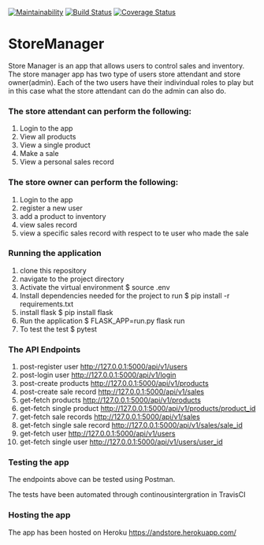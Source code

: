 [![Maintainability](https://api.codeclimate.com/v1/badges/d660a69253618dfb3ce9/maintainability)](https://codeclimate.com/github/sylviawanjiku/Store_manager_Api/maintainability)
[![Build Status](https://travis-ci.org/sylviawanjiku/Store_manager_Api.svg?branch=ch-test-user-endpoints-161360489)](https://travis-ci.org/sylviawanjiku/Store_manager_Api)
[![Coverage Status](https://coveralls.io/repos/github/sylviawanjiku/Store_manager_Api/badge.svg?branch=master)](https://coveralls.io/github/sylviawanjiku/Store_manager_Api?branch=master)

# StoreManager

Store Manager is an app that allows users to control sales and inventory.
The store manager app has two type of users store attendant and store owner(admin).
Each of the two users have their indivindual roles to play but in this case what the store attendant can do the admin can also do.

### The store attendant can perform the following:

1. Login to the app
2. View all products 
3. View a single product
4. Make a sale 
5. View a personal sales record

### The store owner can perform the following:

1. Login to the app
2. register a new user
3. add a product to inventory
4. view sales record
5. view a specific sales record with respect to te user who made the sale

### Running the application
1. clone this repository
2. navigate to the project directory
3. Activate the virtual environment $ source .env
4. Install dependencies needed for the project to run $ pip install -r requirements.txt
5. install flask $ pip install flask
6. Run the application $ FLASK_APP=run.py flask run
7. To test the test $ pytest

### The API Endpoints
1. post-register user   http://127.0.0.1:5000/api/v1/users   
2. post-login user  http://127.0.0.1:5000/api/v1/login   
3. post-create products     http://127.0.0.1:5000/api/v1/products   
4. post-create sale record  http://127.0.0.1:5000/api/v1/sales 
5. get-fetch products   http://127.0.0.1:5000/api/v1/products
6. get-fetch single product     http://127.0.0.1:5000/api/v1/products/product_id
6. get-fetch sale records   http://127.0.0.1:5000/api/v1/sales
6. get-fetch single sale record     http://127.0.0.1:5000/api/v1/sales/sale_id
7. get-fetch user   http://127.0.0.1:5000/api/v1/users 
7. get-fetch single user    http://127.0.0.1:5000/api/v1/users/user_id

### Testing the app

The endpoints above can be tested using Postman.

The tests have been automated through continousintergration in TravisCI
### Hosting the app
The app has been hosted on Heroku
https://andstore.herokuapp.com/
